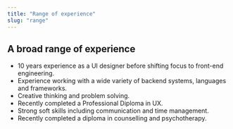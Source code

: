 ```yaml
---
title: "Range of experience"
slug: "range"
---
```


## A broad range of experience

- 10 years experience as a UI designer before shifting focus to front-end engineering.
- Experience working with a wide variety of backend systems, languages and frameworks.
- Creative thinking and problem solving.
- Recently completed a Professional Diploma in UX.
- Strong soft skills including communication and time management.
- Recently completed a diploma in counselling and psychotherapy.
